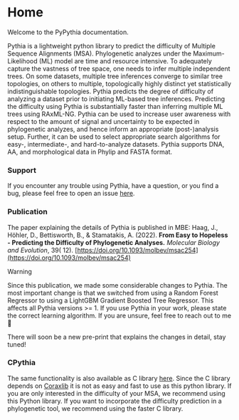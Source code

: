 # Home

Welcome to the PyPythia documentation.

Pythia is a lightweight python library to predict the difficulty of Multiple Sequence Alignments (MSA). Phylogenetic
analyzes under the Maximum-Likelihood (ML) model are time and resource intensive. To adequately capture the vastness of
tree space, one needs to infer multiple independent trees. On some datasets, multiple tree inferences converge to
similar tree topologies, on others to multiple, topologically highly distinct yet statistically indistinguishable
topologies. Pythia predicts the degree of difficulty of analyzing a dataset prior to initiating ML-based tree
inferences. Predicting the difficulty using Pythia is substantially faster than inferring multiple ML trees using
RAxML-NG. Pythia can be used to increase user awareness with respect to the amount of signal and uncertainty to be
expected in phylogenetic analyzes, and hence inform an appropriate (post-)analysis setup. Further, it can be used to
select appropriate search algorithms for easy-, intermediate-, and hard-to-analyze datasets. Pythia supports DNA, AA,
and morphological data in Phylip and FASTA format.

### Support

If you encounter any trouble using Pythia, have a question, or you find a bug, please feel free to open an
issue [here](https://github.com/tschuelia/PyPythia/issues).

### Publication

The paper explaining the details of Pythia is published in MBE:
Haag, J., Höhler, D., Bettisworth, B., & Stamatakis, A. (2022). **From Easy to Hopeless - Predicting the Difficulty of
Phylogenetic Analyses.** *Molecular Biology and Evolution*, 39(
12). [https://doi.org/10.1093/molbev/msac254](https://doi.org/10.1093/molbev/msac254)

> [!WARNING]
> Since this publication, we made some considerable changes to Pythia.
> The most important change is that we switched from using a Random Forest Regressor to using a LightGBM Gradient
> Boosted Tree Regressor.
> This affects all Pythia versions >= 1. If you use Pythia in your work, please state the correct learning algorithm. If
> you are unsure, feel free to reach out to me 🙂
>
> There will soon be a new pre-print that explains the changes in detail, stay tuned!


### CPythia

The same functionality is also available as C library [here](https://github.com/tschuelia/difficulty_prediction).
Since the C library depends on [Coraxlib](https://codeberg.org/Exelixis-Lab/coraxlib) it is not as easy and fast to use
as this python library.
If you are only interested in the difficulty of your MSA, we recommend using this Python library.
If you want to incorporate the difficulty prediction in a phylogenetic tool, we recommend using the faster C library.
